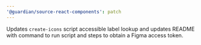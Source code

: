 ```yaml
---
'@guardian/source-react-components': patch
---
```


Updates `create-icons` script accessible label lookup and updates README with command to run script and steps to obtain a Figma access token.
